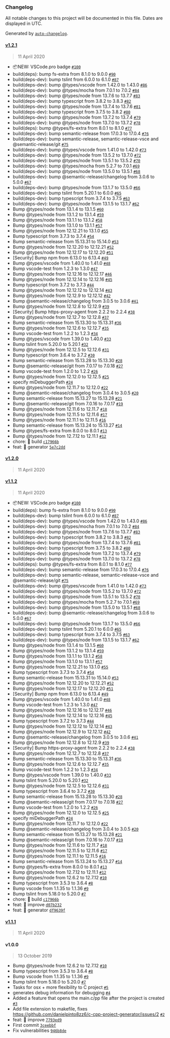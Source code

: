 ### Changelog

All notable changes to this project will be documented in this file. Dates are displayed in UTC.

Generated by [`auto-changelog`](https://github.com/CookPete/auto-changelog).

#### [v1.2.1](https://github.com/danielpinto8zz6/c-cpp-project-generator/compare/v1.2.0...v1.2.1)

> 11 April 2020

- 📦NEW: VSCode.pro badge [`#100`](https://github.com/danielpinto8zz6/c-cpp-project-generator/pull/100)
- build(deps): bump fs-extra from 8.1.0 to 9.0.0 [`#90`](https://github.com/danielpinto8zz6/c-cpp-project-generator/pull/90)
- build(deps-dev): bump tslint from 6.0.0 to 6.1.0 [`#87`](https://github.com/danielpinto8zz6/c-cpp-project-generator/pull/87)
- build(deps-dev): bump @types/vscode from 1.42.0 to 1.43.0 [`#86`](https://github.com/danielpinto8zz6/c-cpp-project-generator/pull/86)
- build(deps-dev): bump @types/mocha from 7.0.1 to 7.0.2 [`#84`](https://github.com/danielpinto8zz6/c-cpp-project-generator/pull/84)
- build(deps-dev): bump @types/node from 13.7.6 to 13.7.7 [`#83`](https://github.com/danielpinto8zz6/c-cpp-project-generator/pull/83)
- build(deps-dev): bump typescript from 3.8.2 to 3.8.3 [`#82`](https://github.com/danielpinto8zz6/c-cpp-project-generator/pull/82)
- build(deps-dev): bump @types/node from 13.7.4 to 13.7.6 [`#81`](https://github.com/danielpinto8zz6/c-cpp-project-generator/pull/81)
- build(deps-dev): bump typescript from 3.7.5 to 3.8.2 [`#80`](https://github.com/danielpinto8zz6/c-cpp-project-generator/pull/80)
- build(deps-dev): bump @types/node from 13.7.2 to 13.7.4 [`#79`](https://github.com/danielpinto8zz6/c-cpp-project-generator/pull/79)
- build(deps-dev): bump @types/node from 13.7.0 to 13.7.2 [`#78`](https://github.com/danielpinto8zz6/c-cpp-project-generator/pull/78)
- build(deps): bump @types/fs-extra from 8.0.1 to 8.1.0 [`#77`](https://github.com/danielpinto8zz6/c-cpp-project-generator/pull/77)
- build(deps-dev): bump semantic-release from 17.0.3 to 17.0.4 [`#76`](https://github.com/danielpinto8zz6/c-cpp-project-generator/pull/76)
- build(deps-dev): bump semantic-release, semantic-release-vsce and @semantic-release/git [`#75`](https://github.com/danielpinto8zz6/c-cpp-project-generator/pull/75)
- build(deps-dev): bump @types/vscode from 1.41.0 to 1.42.0 [`#73`](https://github.com/danielpinto8zz6/c-cpp-project-generator/pull/73)
- build(deps-dev): bump @types/node from 13.5.2 to 13.7.0 [`#72`](https://github.com/danielpinto8zz6/c-cpp-project-generator/pull/72)
- build(deps-dev): bump @types/node from 13.5.1 to 13.5.2 [`#70`](https://github.com/danielpinto8zz6/c-cpp-project-generator/pull/70)
- build(deps-dev): bump @types/mocha from 5.2.7 to 7.0.1 [`#69`](https://github.com/danielpinto8zz6/c-cpp-project-generator/pull/69)
- build(deps-dev): bump @types/node from 13.5.0 to 13.5.1 [`#68`](https://github.com/danielpinto8zz6/c-cpp-project-generator/pull/68)
- build(deps-dev): bump @semantic-release/changelog from 3.0.6 to 5.0.0 [`#67`](https://github.com/danielpinto8zz6/c-cpp-project-generator/pull/67)
- build(deps-dev): bump @types/node from 13.1.7 to 13.5.0 [`#66`](https://github.com/danielpinto8zz6/c-cpp-project-generator/pull/66)
- build(deps-dev): bump tslint from 5.20.1 to 6.0.0 [`#65`](https://github.com/danielpinto8zz6/c-cpp-project-generator/pull/65)
- build(deps-dev): bump typescript from 3.7.4 to 3.7.5 [`#63`](https://github.com/danielpinto8zz6/c-cpp-project-generator/pull/63)
- build(deps-dev): bump @types/node from 13.1.5 to 13.1.7 [`#62`](https://github.com/danielpinto8zz6/c-cpp-project-generator/pull/62)
- Bump @types/node from 13.1.4 to 13.1.5 [`#60`](https://github.com/danielpinto8zz6/c-cpp-project-generator/pull/60)
- Bump @types/node from 13.1.2 to 13.1.4 [`#59`](https://github.com/danielpinto8zz6/c-cpp-project-generator/pull/59)
- Bump @types/node from 13.1.1 to 13.1.2 [`#58`](https://github.com/danielpinto8zz6/c-cpp-project-generator/pull/58)
- Bump @types/node from 13.1.0 to 13.1.1 [`#57`](https://github.com/danielpinto8zz6/c-cpp-project-generator/pull/57)
- Bump @types/node from 12.12.21 to 13.1.0 [`#55`](https://github.com/danielpinto8zz6/c-cpp-project-generator/pull/55)
- Bump typescript from 3.7.3 to 3.7.4 [`#54`](https://github.com/danielpinto8zz6/c-cpp-project-generator/pull/54)
- Bump semantic-release from 15.13.31 to 15.14.0 [`#53`](https://github.com/danielpinto8zz6/c-cpp-project-generator/pull/53)
- Bump @types/node from 12.12.20 to 12.12.21 [`#52`](https://github.com/danielpinto8zz6/c-cpp-project-generator/pull/52)
- Bump @types/node from 12.12.17 to 12.12.20 [`#51`](https://github.com/danielpinto8zz6/c-cpp-project-generator/pull/51)
- [Security] Bump npm from 6.13.0 to 6.13.4 [`#49`](https://github.com/danielpinto8zz6/c-cpp-project-generator/pull/49)
- Bump @types/vscode from 1.40.0 to 1.41.0 [`#48`](https://github.com/danielpinto8zz6/c-cpp-project-generator/pull/48)
- Bump vscode-test from 1.2.3 to 1.3.0 [`#47`](https://github.com/danielpinto8zz6/c-cpp-project-generator/pull/47)
- Bump @types/node from 12.12.16 to 12.12.17 [`#46`](https://github.com/danielpinto8zz6/c-cpp-project-generator/pull/46)
- Bump @types/node from 12.12.14 to 12.12.16 [`#45`](https://github.com/danielpinto8zz6/c-cpp-project-generator/pull/45)
- Bump typescript from 3.7.2 to 3.7.3 [`#44`](https://github.com/danielpinto8zz6/c-cpp-project-generator/pull/44)
- Bump @types/node from 12.12.12 to 12.12.14 [`#43`](https://github.com/danielpinto8zz6/c-cpp-project-generator/pull/43)
- Bump @types/node from 12.12.9 to 12.12.12 [`#42`](https://github.com/danielpinto8zz6/c-cpp-project-generator/pull/42)
- Bump @semantic-release/changelog from 3.0.5 to 3.0.6 [`#41`](https://github.com/danielpinto8zz6/c-cpp-project-generator/pull/41)
- Bump @types/node from 12.12.8 to 12.12.9 [`#39`](https://github.com/danielpinto8zz6/c-cpp-project-generator/pull/39)
- [Security] Bump https-proxy-agent from 2.2.2 to 2.2.4 [`#38`](https://github.com/danielpinto8zz6/c-cpp-project-generator/pull/38)
- Bump @types/node from 12.12.7 to 12.12.8 [`#37`](https://github.com/danielpinto8zz6/c-cpp-project-generator/pull/37)
- Bump semantic-release from 15.13.30 to 15.13.31 [`#36`](https://github.com/danielpinto8zz6/c-cpp-project-generator/pull/36)
- Bump @types/node from 12.12.6 to 12.12.7 [`#35`](https://github.com/danielpinto8zz6/c-cpp-project-generator/pull/35)
- Bump vscode-test from 1.2.2 to 1.2.3 [`#34`](https://github.com/danielpinto8zz6/c-cpp-project-generator/pull/34)
- Bump @types/vscode from 1.39.0 to 1.40.0 [`#33`](https://github.com/danielpinto8zz6/c-cpp-project-generator/pull/33)
- Bump tslint from 5.20.0 to 5.20.1 [`#32`](https://github.com/danielpinto8zz6/c-cpp-project-generator/pull/32)
- Bump @types/node from 12.12.5 to 12.12.6 [`#31`](https://github.com/danielpinto8zz6/c-cpp-project-generator/pull/31)
- Bump typescript from 3.6.4 to 3.7.2 [`#30`](https://github.com/danielpinto8zz6/c-cpp-project-generator/pull/30)
- Bump semantic-release from 15.13.28 to 15.13.30 [`#28`](https://github.com/danielpinto8zz6/c-cpp-project-generator/pull/28)
- Bump @semantic-release/git from 7.0.17 to 7.0.18 [`#27`](https://github.com/danielpinto8zz6/c-cpp-project-generator/pull/27)
- Bump vscode-test from 1.2.0 to 1.2.2 [`#26`](https://github.com/danielpinto8zz6/c-cpp-project-generator/pull/26)
- Bump @types/node from 12.12.0 to 12.12.5 [`#25`](https://github.com/danielpinto8zz6/c-cpp-project-generator/pull/25)
- specify miDebuggerPath [`#24`](https://github.com/danielpinto8zz6/c-cpp-project-generator/pull/24)
- Bump @types/node from 12.11.7 to 12.12.0 [`#22`](https://github.com/danielpinto8zz6/c-cpp-project-generator/pull/22)
- Bump @semantic-release/changelog from 3.0.4 to 3.0.5 [`#20`](https://github.com/danielpinto8zz6/c-cpp-project-generator/pull/20)
- Bump semantic-release from 15.13.27 to 15.13.28 [`#21`](https://github.com/danielpinto8zz6/c-cpp-project-generator/pull/21)
- Bump @semantic-release/git from 7.0.16 to 7.0.17 [`#19`](https://github.com/danielpinto8zz6/c-cpp-project-generator/pull/19)
- Bump @types/node from 12.11.6 to 12.11.7 [`#18`](https://github.com/danielpinto8zz6/c-cpp-project-generator/pull/18)
- Bump @types/node from 12.11.5 to 12.11.6 [`#17`](https://github.com/danielpinto8zz6/c-cpp-project-generator/pull/17)
- Bump @types/node from 12.11.1 to 12.11.5 [`#16`](https://github.com/danielpinto8zz6/c-cpp-project-generator/pull/16)
- Bump semantic-release from 15.13.24 to 15.13.27 [`#14`](https://github.com/danielpinto8zz6/c-cpp-project-generator/pull/14)
- Bump @types/fs-extra from 8.0.0 to 8.0.1 [`#13`](https://github.com/danielpinto8zz6/c-cpp-project-generator/pull/13)
- Bump @types/node from 12.7.12 to 12.11.1 [`#12`](https://github.com/danielpinto8zz6/c-cpp-project-generator/pull/12)
- chore: 🤖 build [`c17966b`](https://github.com/danielpinto8zz6/c-cpp-project-generator/commit/c17966bd03c5e84c2c268e9aa5cb17f519b29b2e)
- feat: 🎸 generator [`5e7c2dd`](https://github.com/danielpinto8zz6/c-cpp-project-generator/commit/5e7c2dd47a6693ee422b17e6d4cc5fa5b3a0ca36)

#### [v1.2.0](https://github.com/danielpinto8zz6/c-cpp-project-generator/compare/v1.1.2...v1.2.0)

> 11 April 2020

#### [v1.1.2](https://github.com/danielpinto8zz6/c-cpp-project-generator/compare/v1.1.1...v1.1.2)

> 11 April 2020

- 📦NEW: VSCode.pro badge [`#100`](https://github.com/danielpinto8zz6/c-cpp-project-generator/pull/100)
- build(deps): bump fs-extra from 8.1.0 to 9.0.0 [`#90`](https://github.com/danielpinto8zz6/c-cpp-project-generator/pull/90)
- build(deps-dev): bump tslint from 6.0.0 to 6.1.0 [`#87`](https://github.com/danielpinto8zz6/c-cpp-project-generator/pull/87)
- build(deps-dev): bump @types/vscode from 1.42.0 to 1.43.0 [`#86`](https://github.com/danielpinto8zz6/c-cpp-project-generator/pull/86)
- build(deps-dev): bump @types/mocha from 7.0.1 to 7.0.2 [`#84`](https://github.com/danielpinto8zz6/c-cpp-project-generator/pull/84)
- build(deps-dev): bump @types/node from 13.7.6 to 13.7.7 [`#83`](https://github.com/danielpinto8zz6/c-cpp-project-generator/pull/83)
- build(deps-dev): bump typescript from 3.8.2 to 3.8.3 [`#82`](https://github.com/danielpinto8zz6/c-cpp-project-generator/pull/82)
- build(deps-dev): bump @types/node from 13.7.4 to 13.7.6 [`#81`](https://github.com/danielpinto8zz6/c-cpp-project-generator/pull/81)
- build(deps-dev): bump typescript from 3.7.5 to 3.8.2 [`#80`](https://github.com/danielpinto8zz6/c-cpp-project-generator/pull/80)
- build(deps-dev): bump @types/node from 13.7.2 to 13.7.4 [`#79`](https://github.com/danielpinto8zz6/c-cpp-project-generator/pull/79)
- build(deps-dev): bump @types/node from 13.7.0 to 13.7.2 [`#78`](https://github.com/danielpinto8zz6/c-cpp-project-generator/pull/78)
- build(deps): bump @types/fs-extra from 8.0.1 to 8.1.0 [`#77`](https://github.com/danielpinto8zz6/c-cpp-project-generator/pull/77)
- build(deps-dev): bump semantic-release from 17.0.3 to 17.0.4 [`#76`](https://github.com/danielpinto8zz6/c-cpp-project-generator/pull/76)
- build(deps-dev): bump semantic-release, semantic-release-vsce and @semantic-release/git [`#75`](https://github.com/danielpinto8zz6/c-cpp-project-generator/pull/75)
- build(deps-dev): bump @types/vscode from 1.41.0 to 1.42.0 [`#73`](https://github.com/danielpinto8zz6/c-cpp-project-generator/pull/73)
- build(deps-dev): bump @types/node from 13.5.2 to 13.7.0 [`#72`](https://github.com/danielpinto8zz6/c-cpp-project-generator/pull/72)
- build(deps-dev): bump @types/node from 13.5.1 to 13.5.2 [`#70`](https://github.com/danielpinto8zz6/c-cpp-project-generator/pull/70)
- build(deps-dev): bump @types/mocha from 5.2.7 to 7.0.1 [`#69`](https://github.com/danielpinto8zz6/c-cpp-project-generator/pull/69)
- build(deps-dev): bump @types/node from 13.5.0 to 13.5.1 [`#68`](https://github.com/danielpinto8zz6/c-cpp-project-generator/pull/68)
- build(deps-dev): bump @semantic-release/changelog from 3.0.6 to 5.0.0 [`#67`](https://github.com/danielpinto8zz6/c-cpp-project-generator/pull/67)
- build(deps-dev): bump @types/node from 13.1.7 to 13.5.0 [`#66`](https://github.com/danielpinto8zz6/c-cpp-project-generator/pull/66)
- build(deps-dev): bump tslint from 5.20.1 to 6.0.0 [`#65`](https://github.com/danielpinto8zz6/c-cpp-project-generator/pull/65)
- build(deps-dev): bump typescript from 3.7.4 to 3.7.5 [`#63`](https://github.com/danielpinto8zz6/c-cpp-project-generator/pull/63)
- build(deps-dev): bump @types/node from 13.1.5 to 13.1.7 [`#62`](https://github.com/danielpinto8zz6/c-cpp-project-generator/pull/62)
- Bump @types/node from 13.1.4 to 13.1.5 [`#60`](https://github.com/danielpinto8zz6/c-cpp-project-generator/pull/60)
- Bump @types/node from 13.1.2 to 13.1.4 [`#59`](https://github.com/danielpinto8zz6/c-cpp-project-generator/pull/59)
- Bump @types/node from 13.1.1 to 13.1.2 [`#58`](https://github.com/danielpinto8zz6/c-cpp-project-generator/pull/58)
- Bump @types/node from 13.1.0 to 13.1.1 [`#57`](https://github.com/danielpinto8zz6/c-cpp-project-generator/pull/57)
- Bump @types/node from 12.12.21 to 13.1.0 [`#55`](https://github.com/danielpinto8zz6/c-cpp-project-generator/pull/55)
- Bump typescript from 3.7.3 to 3.7.4 [`#54`](https://github.com/danielpinto8zz6/c-cpp-project-generator/pull/54)
- Bump semantic-release from 15.13.31 to 15.14.0 [`#53`](https://github.com/danielpinto8zz6/c-cpp-project-generator/pull/53)
- Bump @types/node from 12.12.20 to 12.12.21 [`#52`](https://github.com/danielpinto8zz6/c-cpp-project-generator/pull/52)
- Bump @types/node from 12.12.17 to 12.12.20 [`#51`](https://github.com/danielpinto8zz6/c-cpp-project-generator/pull/51)
- [Security] Bump npm from 6.13.0 to 6.13.4 [`#49`](https://github.com/danielpinto8zz6/c-cpp-project-generator/pull/49)
- Bump @types/vscode from 1.40.0 to 1.41.0 [`#48`](https://github.com/danielpinto8zz6/c-cpp-project-generator/pull/48)
- Bump vscode-test from 1.2.3 to 1.3.0 [`#47`](https://github.com/danielpinto8zz6/c-cpp-project-generator/pull/47)
- Bump @types/node from 12.12.16 to 12.12.17 [`#46`](https://github.com/danielpinto8zz6/c-cpp-project-generator/pull/46)
- Bump @types/node from 12.12.14 to 12.12.16 [`#45`](https://github.com/danielpinto8zz6/c-cpp-project-generator/pull/45)
- Bump typescript from 3.7.2 to 3.7.3 [`#44`](https://github.com/danielpinto8zz6/c-cpp-project-generator/pull/44)
- Bump @types/node from 12.12.12 to 12.12.14 [`#43`](https://github.com/danielpinto8zz6/c-cpp-project-generator/pull/43)
- Bump @types/node from 12.12.9 to 12.12.12 [`#42`](https://github.com/danielpinto8zz6/c-cpp-project-generator/pull/42)
- Bump @semantic-release/changelog from 3.0.5 to 3.0.6 [`#41`](https://github.com/danielpinto8zz6/c-cpp-project-generator/pull/41)
- Bump @types/node from 12.12.8 to 12.12.9 [`#39`](https://github.com/danielpinto8zz6/c-cpp-project-generator/pull/39)
- [Security] Bump https-proxy-agent from 2.2.2 to 2.2.4 [`#38`](https://github.com/danielpinto8zz6/c-cpp-project-generator/pull/38)
- Bump @types/node from 12.12.7 to 12.12.8 [`#37`](https://github.com/danielpinto8zz6/c-cpp-project-generator/pull/37)
- Bump semantic-release from 15.13.30 to 15.13.31 [`#36`](https://github.com/danielpinto8zz6/c-cpp-project-generator/pull/36)
- Bump @types/node from 12.12.6 to 12.12.7 [`#35`](https://github.com/danielpinto8zz6/c-cpp-project-generator/pull/35)
- Bump vscode-test from 1.2.2 to 1.2.3 [`#34`](https://github.com/danielpinto8zz6/c-cpp-project-generator/pull/34)
- Bump @types/vscode from 1.39.0 to 1.40.0 [`#33`](https://github.com/danielpinto8zz6/c-cpp-project-generator/pull/33)
- Bump tslint from 5.20.0 to 5.20.1 [`#32`](https://github.com/danielpinto8zz6/c-cpp-project-generator/pull/32)
- Bump @types/node from 12.12.5 to 12.12.6 [`#31`](https://github.com/danielpinto8zz6/c-cpp-project-generator/pull/31)
- Bump typescript from 3.6.4 to 3.7.2 [`#30`](https://github.com/danielpinto8zz6/c-cpp-project-generator/pull/30)
- Bump semantic-release from 15.13.28 to 15.13.30 [`#28`](https://github.com/danielpinto8zz6/c-cpp-project-generator/pull/28)
- Bump @semantic-release/git from 7.0.17 to 7.0.18 [`#27`](https://github.com/danielpinto8zz6/c-cpp-project-generator/pull/27)
- Bump vscode-test from 1.2.0 to 1.2.2 [`#26`](https://github.com/danielpinto8zz6/c-cpp-project-generator/pull/26)
- Bump @types/node from 12.12.0 to 12.12.5 [`#25`](https://github.com/danielpinto8zz6/c-cpp-project-generator/pull/25)
- specify miDebuggerPath [`#24`](https://github.com/danielpinto8zz6/c-cpp-project-generator/pull/24)
- Bump @types/node from 12.11.7 to 12.12.0 [`#22`](https://github.com/danielpinto8zz6/c-cpp-project-generator/pull/22)
- Bump @semantic-release/changelog from 3.0.4 to 3.0.5 [`#20`](https://github.com/danielpinto8zz6/c-cpp-project-generator/pull/20)
- Bump semantic-release from 15.13.27 to 15.13.28 [`#21`](https://github.com/danielpinto8zz6/c-cpp-project-generator/pull/21)
- Bump @semantic-release/git from 7.0.16 to 7.0.17 [`#19`](https://github.com/danielpinto8zz6/c-cpp-project-generator/pull/19)
- Bump @types/node from 12.11.6 to 12.11.7 [`#18`](https://github.com/danielpinto8zz6/c-cpp-project-generator/pull/18)
- Bump @types/node from 12.11.5 to 12.11.6 [`#17`](https://github.com/danielpinto8zz6/c-cpp-project-generator/pull/17)
- Bump @types/node from 12.11.1 to 12.11.5 [`#16`](https://github.com/danielpinto8zz6/c-cpp-project-generator/pull/16)
- Bump semantic-release from 15.13.24 to 15.13.27 [`#14`](https://github.com/danielpinto8zz6/c-cpp-project-generator/pull/14)
- Bump @types/fs-extra from 8.0.0 to 8.0.1 [`#13`](https://github.com/danielpinto8zz6/c-cpp-project-generator/pull/13)
- Bump @types/node from 12.7.12 to 12.11.1 [`#12`](https://github.com/danielpinto8zz6/c-cpp-project-generator/pull/12)
- Bump @types/node from 12.6.2 to 12.7.12 [`#10`](https://github.com/danielpinto8zz6/c-cpp-project-generator/pull/10)
- Bump typescript from 3.5.3 to 3.6.4 [`#8`](https://github.com/danielpinto8zz6/c-cpp-project-generator/pull/8)
- Bump vscode from 1.1.35 to 1.1.36 [`#9`](https://github.com/danielpinto8zz6/c-cpp-project-generator/pull/9)
- Bump tslint from 5.18.0 to 5.20.0 [`#7`](https://github.com/danielpinto8zz6/c-cpp-project-generator/pull/7)
- chore: 🤖 build [`c17966b`](https://github.com/danielpinto8zz6/c-cpp-project-generator/commit/c17966bd03c5e84c2c268e9aa5cb17f519b29b2e)
- feat: 🎸 improve [`d07b232`](https://github.com/danielpinto8zz6/c-cpp-project-generator/commit/d07b23207a26177afa68ac1f0e5a8e613a21d82a)
- feat: 🎸 generator [`df9639f`](https://github.com/danielpinto8zz6/c-cpp-project-generator/commit/df9639fa94961b78b81eb4e93d7ac376683d2808)

#### [v1.1.1](https://github.com/danielpinto8zz6/c-cpp-project-generator/compare/v1.0.0...v1.1.1)

> 11 April 2020

#### v1.0.0

> 13 October 2019

- Bump @types/node from 12.6.2 to 12.7.12 [`#10`](https://github.com/danielpinto8zz6/c-cpp-project-generator/pull/10)
- Bump typescript from 3.5.3 to 3.6.4 [`#8`](https://github.com/danielpinto8zz6/c-cpp-project-generator/pull/8)
- Bump vscode from 1.1.35 to 1.1.36 [`#9`](https://github.com/danielpinto8zz6/c-cpp-project-generator/pull/9)
- Bump tslint from 5.18.0 to 5.20.0 [`#7`](https://github.com/danielpinto8zz6/c-cpp-project-generator/pull/7)
- Tasks for osx + more flexibility to C project [`#5`](https://github.com/danielpinto8zz6/c-cpp-project-generator/pull/5)
- generates debug information for debugging [`#4`](https://github.com/danielpinto8zz6/c-cpp-project-generator/pull/4)
- Added a feature that opens the main.c/pp file after the project is created [`#3`](https://github.com/danielpinto8zz6/c-cpp-project-generator/pull/3)
- Add file extension to makefile, fixes https://github.com/danielpinto8zz6/c-cpp-project-generator/issues/2 [`#2`](https://github.com/danielpinto8zz6/c-cpp-project-generator/issues/2)
- feat: 🎸 improve [`7793ed9`](https://github.com/danielpinto8zz6/c-cpp-project-generator/commit/7793ed92098931d0c8a5a612d7c95036e10e86cf)
- First commit [`3ceebbf`](https://github.com/danielpinto8zz6/c-cpp-project-generator/commit/3ceebbf27963eb604008cfc3631b0fbac157b888)
- Fix vulnerabilities [`946b8de`](https://github.com/danielpinto8zz6/c-cpp-project-generator/commit/946b8de6bc9c6a03fa7eca9727b617174581fdc4)
